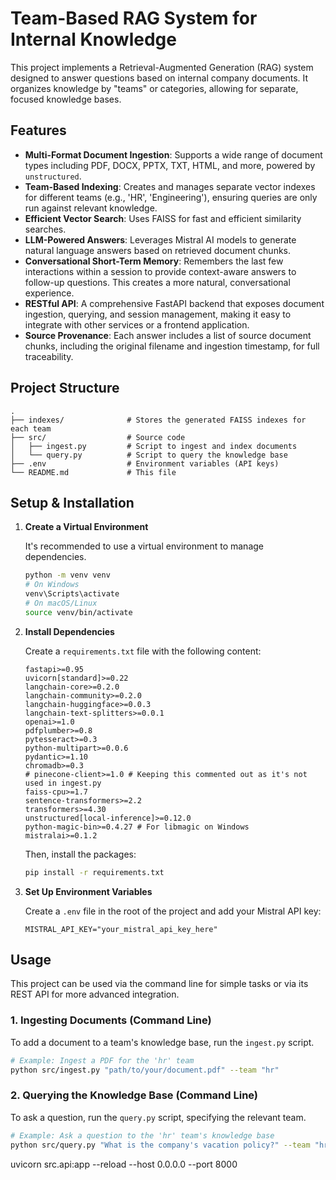 # Team-Based RAG System for Internal Knowledge

This project implements a Retrieval-Augmented Generation (RAG) system designed to answer questions based on internal company documents. It organizes knowledge by "teams" or categories, allowing for separate, focused knowledge bases.

## Features

*   **Multi-Format Document Ingestion**: Supports a wide range of document types including PDF, DOCX, PPTX, TXT, HTML, and more, powered by `unstructured`.
*   **Team-Based Indexing**: Creates and manages separate vector indexes for different teams (e.g., 'HR', 'Engineering'), ensuring queries are only run against relevant knowledge.
*   **Efficient Vector Search**: Uses FAISS for fast and efficient similarity searches.
*   **LLM-Powered Answers**: Leverages Mistral AI models to generate natural language answers based on retrieved document chunks.
*   **Conversational Short-Term Memory**: Remembers the last few interactions within a session to provide context-aware answers to follow-up questions. This creates a more natural, conversational experience.
*   **RESTful API**: A comprehensive FastAPI backend that exposes document ingestion, querying, and session management, making it easy to integrate with other services or a frontend application.
*   **Source Provenance**: Each answer includes a list of source document chunks, including the original filename and ingestion timestamp, for full traceability.

## Project Structure

```
.
├── indexes/              # Stores the generated FAISS indexes for each team
├── src/                  # Source code
│   ├── ingest.py         # Script to ingest and index documents
│   └── query.py          # Script to query the knowledge base
├── .env                  # Environment variables (API keys)
└── README.md             # This file
```

## Setup & Installation

1.  **Create a Virtual Environment**

    It's recommended to use a virtual environment to manage dependencies.

    ```bash
    python -m venv venv
    # On Windows
    venv\Scripts\activate
    # On macOS/Linux
    source venv/bin/activate
    ```

2.  **Install Dependencies**

    Create a `requirements.txt` file with the following content:

    ```
    fastapi>=0.95
    uvicorn[standard]>=0.22
    langchain-core>=0.2.0
    langchain-community>=0.2.0
    langchain-huggingface>=0.0.3
    langchain-text-splitters>=0.0.1
    openai>=1.0
    pdfplumber>=0.8
    pytesseract>=0.3
    python-multipart>=0.0.6
    pydantic>=1.10
    chromadb>=0.3
    # pinecone-client>=1.0 # Keeping this commented out as it's not used in ingest.py
    faiss-cpu>=1.7
    sentence-transformers>=2.2
    transformers>=4.30
    unstructured[local-inference]>=0.12.0
    python-magic-bin>=0.4.27 # For libmagic on Windows
    mistralai>=0.1.2
    ```

    Then, install the packages:

    ```bash
    pip install -r requirements.txt
    ```

3.  **Set Up Environment Variables**

    Create a `.env` file in the root of the project and add your Mistral API key:

    ```
    MISTRAL_API_KEY="your_mistral_api_key_here"
    ```

## Usage

This project can be used via the command line for simple tasks or via its REST API for more advanced integration.

### 1. Ingesting Documents (Command Line)

To add a document to a team's knowledge base, run the `ingest.py` script.

```bash
# Example: Ingest a PDF for the 'hr' team
python src/ingest.py "path/to/your/document.pdf" --team "hr"
```

### 2. Querying the Knowledge Base (Command Line)

To ask a question, run the `query.py` script, specifying the relevant team.

```bash
# Example: Ask a question to the 'hr' team's knowledge base
python src/query.py "What is the company's vacation policy?" --team "hr"
```
uvicorn src.api:app --reload --host 0.0.0.0 --port 8000
